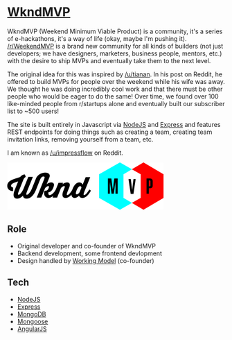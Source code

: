 # [WkndMVP][mvp]

WkndMVP (Weekend Minimum Viable Product) is a community, it's a series of e-hackathons, it's a way of life (okay, maybe I'm pushing it). [/r/WeekendMVP][reddit] is a brand new community for all kinds of builders (not just developers; we have designers, marketers, business people, mentors, etc.) with the desire to ship MVPs and eventually take them to the next level.

The original idea for this was inspired by [/u/tianan][tianan]. In his post on Reddit, he offered to build MVPs for people over the weekend while his wife was away. We thought he was doing incredibly cool work and that there must be other people who would be eager to do the same! Over time, we found over 100 like-minded people from r/startups alone and eventually built our subscriber list to ~500 users!

The site is built entirely in Javascript via [NodeJS][node] and [Express][express] and features REST endpoints for doing things such as creating a team, creating team invitation links, removing yourself from a team, etc.

I am known as [/u/impressflow][impressflow] on Reddit.

![WkndMVP Screenshot][screenshot]

## Role
* Original developer and co-founder of WkndMVP
* Backend development, some frontend devlopment
* Design handled by [Working Model][model] (co-founder)

## Tech
* [NodeJS][node]
* [Express][express]
* [MongoDB][mongo]
* [Mongoose][mongoose]
* [AngularJS][angular]

[mvp]: http://wkndmvp.com/
[reddit]: https://www.reddit.com/r/WeekendMVP/
[screenshot]: ../img/wkndmvp.png
[tianan]: https://www.reddit.com/user/tianan
[impressflow]: https://www.reddit.com/user/impressflow
[model]: http://workingmodel.co/

[node]: https://nodejs.org/
[mongo]: https://www.mongodb.org/
[express]: http://expressjs.com/
[mongoose]: http://mongoosejs.com/
[angular]: https://angularjs.org/
